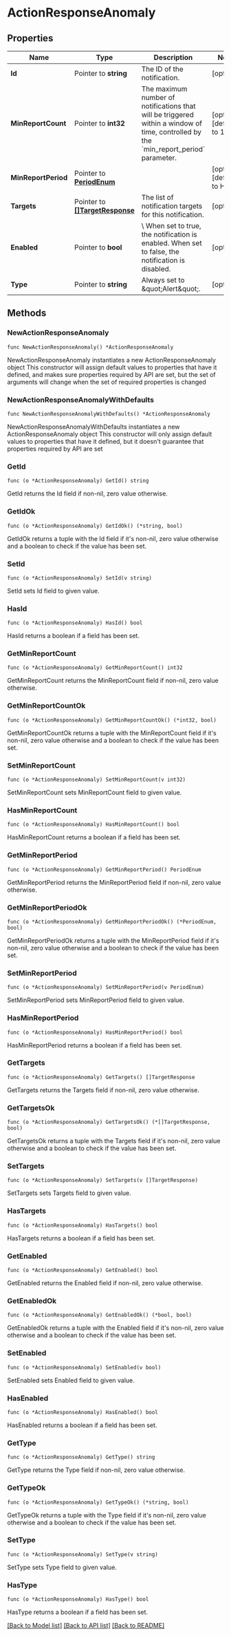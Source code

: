 # ActionResponseAnomaly

## Properties

Name | Type | Description | Notes
------------ | ------------- | ------------- | -------------
**Id** | Pointer to **string** | The ID of the notification. | [optional] 
**MinReportCount** | Pointer to **int32** | The maximum number of notifications that will be triggered within a window of time, controlled by the &#x60;min_report_period&#x60; parameter. | [optional] [default to 1]
**MinReportPeriod** | Pointer to [**PeriodEnum**](PeriodEnum.md) |  | [optional] [default to HOUR]
**Targets** | Pointer to [**[]TargetResponse**](TargetResponse.md) | The list of notification targets for this notification. | [optional] 
**Enabled** | Pointer to **bool** | \\ When set to true, the notification is enabled. When set to false, the notification is disabled.  | [optional] 
**Type** | Pointer to **string** | Always set to \&quot;Alert\&quot;. | [optional] 

## Methods

### NewActionResponseAnomaly

`func NewActionResponseAnomaly() *ActionResponseAnomaly`

NewActionResponseAnomaly instantiates a new ActionResponseAnomaly object
This constructor will assign default values to properties that have it defined,
and makes sure properties required by API are set, but the set of arguments
will change when the set of required properties is changed

### NewActionResponseAnomalyWithDefaults

`func NewActionResponseAnomalyWithDefaults() *ActionResponseAnomaly`

NewActionResponseAnomalyWithDefaults instantiates a new ActionResponseAnomaly object
This constructor will only assign default values to properties that have it defined,
but it doesn't guarantee that properties required by API are set

### GetId

`func (o *ActionResponseAnomaly) GetId() string`

GetId returns the Id field if non-nil, zero value otherwise.

### GetIdOk

`func (o *ActionResponseAnomaly) GetIdOk() (*string, bool)`

GetIdOk returns a tuple with the Id field if it's non-nil, zero value otherwise
and a boolean to check if the value has been set.

### SetId

`func (o *ActionResponseAnomaly) SetId(v string)`

SetId sets Id field to given value.

### HasId

`func (o *ActionResponseAnomaly) HasId() bool`

HasId returns a boolean if a field has been set.

### GetMinReportCount

`func (o *ActionResponseAnomaly) GetMinReportCount() int32`

GetMinReportCount returns the MinReportCount field if non-nil, zero value otherwise.

### GetMinReportCountOk

`func (o *ActionResponseAnomaly) GetMinReportCountOk() (*int32, bool)`

GetMinReportCountOk returns a tuple with the MinReportCount field if it's non-nil, zero value otherwise
and a boolean to check if the value has been set.

### SetMinReportCount

`func (o *ActionResponseAnomaly) SetMinReportCount(v int32)`

SetMinReportCount sets MinReportCount field to given value.

### HasMinReportCount

`func (o *ActionResponseAnomaly) HasMinReportCount() bool`

HasMinReportCount returns a boolean if a field has been set.

### GetMinReportPeriod

`func (o *ActionResponseAnomaly) GetMinReportPeriod() PeriodEnum`

GetMinReportPeriod returns the MinReportPeriod field if non-nil, zero value otherwise.

### GetMinReportPeriodOk

`func (o *ActionResponseAnomaly) GetMinReportPeriodOk() (*PeriodEnum, bool)`

GetMinReportPeriodOk returns a tuple with the MinReportPeriod field if it's non-nil, zero value otherwise
and a boolean to check if the value has been set.

### SetMinReportPeriod

`func (o *ActionResponseAnomaly) SetMinReportPeriod(v PeriodEnum)`

SetMinReportPeriod sets MinReportPeriod field to given value.

### HasMinReportPeriod

`func (o *ActionResponseAnomaly) HasMinReportPeriod() bool`

HasMinReportPeriod returns a boolean if a field has been set.

### GetTargets

`func (o *ActionResponseAnomaly) GetTargets() []TargetResponse`

GetTargets returns the Targets field if non-nil, zero value otherwise.

### GetTargetsOk

`func (o *ActionResponseAnomaly) GetTargetsOk() (*[]TargetResponse, bool)`

GetTargetsOk returns a tuple with the Targets field if it's non-nil, zero value otherwise
and a boolean to check if the value has been set.

### SetTargets

`func (o *ActionResponseAnomaly) SetTargets(v []TargetResponse)`

SetTargets sets Targets field to given value.

### HasTargets

`func (o *ActionResponseAnomaly) HasTargets() bool`

HasTargets returns a boolean if a field has been set.

### GetEnabled

`func (o *ActionResponseAnomaly) GetEnabled() bool`

GetEnabled returns the Enabled field if non-nil, zero value otherwise.

### GetEnabledOk

`func (o *ActionResponseAnomaly) GetEnabledOk() (*bool, bool)`

GetEnabledOk returns a tuple with the Enabled field if it's non-nil, zero value otherwise
and a boolean to check if the value has been set.

### SetEnabled

`func (o *ActionResponseAnomaly) SetEnabled(v bool)`

SetEnabled sets Enabled field to given value.

### HasEnabled

`func (o *ActionResponseAnomaly) HasEnabled() bool`

HasEnabled returns a boolean if a field has been set.

### GetType

`func (o *ActionResponseAnomaly) GetType() string`

GetType returns the Type field if non-nil, zero value otherwise.

### GetTypeOk

`func (o *ActionResponseAnomaly) GetTypeOk() (*string, bool)`

GetTypeOk returns a tuple with the Type field if it's non-nil, zero value otherwise
and a boolean to check if the value has been set.

### SetType

`func (o *ActionResponseAnomaly) SetType(v string)`

SetType sets Type field to given value.

### HasType

`func (o *ActionResponseAnomaly) HasType() bool`

HasType returns a boolean if a field has been set.


[[Back to Model list]](../README.md#documentation-for-models) [[Back to API list]](../README.md#documentation-for-api-endpoints) [[Back to README]](../README.md)


